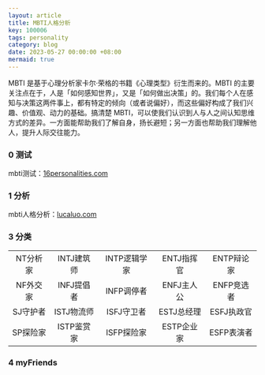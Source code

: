 ```yaml
---
layout: article
title: MBTI人格分析
key: 100006
tags: personality
category: blog
date: 2023-05-27 00:00:00 +08:00
mermaid: true
---
```

MBTI 是基于心理分析家卡尔·荣格的书籍《心理类型》衍生而来的。MBTI 的主要关注点在于，人是「如何感知世界」，又是「如何做出决策」的。我们每个人在感知与决策这两件事上，都有特定的倾向（或者说偏好），而这些偏好构成了我们兴趣、价值观、动力的基础。搞清楚 MBTI，可以使我们认识到人与人之间认知思维方式的差异。一方面能帮助我们了解自身，扬长避短；另一方面也帮助我们理解他人，提升人际交往能力。
<!--more-->

### 0 测试
mbti测试：[16personalities.com](https://www.16personalities.com/ch/%E4%BA%BA%E6%A0%BC%E6%B5%8B%E8%AF%95)

### 1 分析
mbti人格分析：[lucaluo.com](https://www.lucaluo.com/mbti-introduction/)

### 3 分类


|         |        |        |        |        |
| :-----: | :----: | :----: | :----: | :----: |
| NT分析家 | INTJ建筑师 | INTP逻辑学家 | ENTJ指挥官 | ENTP辩论家 |
| NF外交家 | INFJ提倡者 | INFP调停者 | ENFJ主人公 | ENFP竞选者 |
| SJ守护者 | ISTJ物流师 | ISFJ守卫者 | ESTJ总经理 | ESFJ执政官 |
| SP探险家 | ISTP鉴赏家 | ISFP探险家 | ESTP企业家 | ESFP表演者 |

### 4 myFriends



